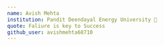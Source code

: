```yaml
---
name: Avish Mehta 
institution: Pandit Deendayal Energy University 🚩 
quote: Faliure is key to Success 
github_user: avishmehta68710
---
```

